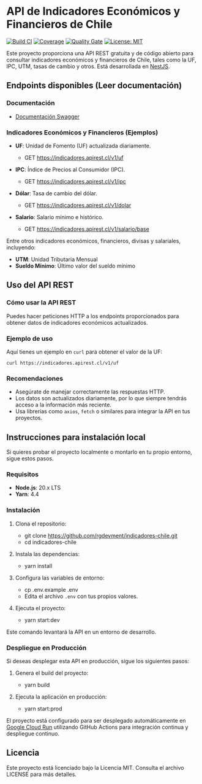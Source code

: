 # API de Indicadores Económicos y Financieros de Chile

[![Build CI](https://github.com/rgdevment/indicadores-chile/actions/workflows/main.yml/badge.svg)](https://github.com/rgdevment/indicadores-chile/actions/workflows/main.yml)
[![Coverage](https://sonarcloud.io/api/project_badges/measure?project=rgdevment_indicadores-chile&metric=coverage)](https://sonarcloud.io/dashboard?id=rgdevment_indicadores-chile)
[![Quality Gate](https://sonarcloud.io/api/project_badges/measure?project=rgdevment_indicadores-chile&metric=alert_status)](https://sonarcloud.io/dashboard?id=rgdevment_indicadores-chile)
[![License: MIT](https://img.shields.io/badge/License-MIT-yellow.svg)](https://opensource.org/licenses/MIT)

Este proyecto proporciona una API REST gratuita y de código abierto para consultar indicadores económicos y financieros de Chile, tales como la UF, IPC, UTM, tasas de cambio y otros. Está desarrollada en [NestJS](https://nestjs.com/).

## Endpoints disponibles (Leer documentación)

### Documentación

- [Documentación Swagger](https://indicadores.apirest.cl/v1/docs)

### Indicadores Económicos y Financieros (Ejemplos)

- **UF**: Unidad de Fomento (UF) actualizada diariamente.
  - GET https://indicadores.apirest.cl/v1/uf

- **IPC**: Índice de Precios al Consumidor (IPC).
  - GET https://indicadores.apirest.cl/v1/ipc

- **Dólar**: Tasa de cambio del dólar.
  - GET https://indicadores.apirest.cl/v1/dolar

- **Salario**: Salario mínimo e histórico.
  - GET https://indicadores.apirest.cl/v1/salario/base

Entre otros indicadores económicos, financieros, divisas y salariales, incluyendo:

- **UTM**: Unidad Tributaria Mensual
- **Sueldo Mínimo**: Último valor del sueldo mínimo

## Uso del API REST

### Cómo usar la API REST

Puedes hacer peticiones HTTP a los endpoints proporcionados para obtener datos de indicadores económicos actualizados.

### Ejemplo de uso

Aquí tienes un ejemplo en `curl` para obtener el valor de la UF:

    curl https://indicadores.apirest.cl/v1/uf

### Recomendaciones

- Asegúrate de manejar correctamente las respuestas HTTP.
- Los datos son actualizados diariamente, por lo que siempre tendrás acceso a la información más reciente.
- Usa librerías como `axios`, `fetch` o similares para integrar la API en tus proyectos.

## Instrucciones para instalación local

Si quieres probar el proyecto localmente o montarlo en tu propio entorno, sigue estos pasos.

### Requisitos

- **Node.js**: 20.x LTS
- **Yarn**: 4.4

### Instalación

1. Clona el repositorio:
   - git clone https://github.com/rgdevment/indicadores-chile.git
   - cd indicadores-chile

2. Instala las dependencias:
   - yarn install

3. Configura las variables de entorno:
   - cp .env.example .env
   - Edita el archivo `.env` con tus propios valores.

4. Ejecuta el proyecto:
   - yarn start:dev

Este comando levantará la API en un entorno de desarrollo.

### Despliegue en Producción

Si deseas desplegar esta API en producción, sigue los siguientes pasos:

1. Genera el build del proyecto:
   - yarn build

2. Ejecuta la aplicación en producción:
   - yarn start:prod

El proyecto está configurado para ser desplegado automáticamente en [Google Cloud Run](https://cloud.google.com/run) utilizando GitHub Actions para integración continua y despliegue continuo.

## Licencia

Este proyecto está licenciado bajo la Licencia MIT. Consulta el archivo LICENSE para más detalles.

